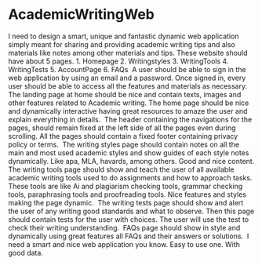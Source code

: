 # AcademicWritingWeb

‎I need to design a smart, unique and fantastic dynamic web application simply meant for sharing and providing academic writing tips and also materials like notes among other materials and tips.
‎These website should have about 5 pages.
‎1. Homepage
‎2. Writingstyles 
‎3. WritingTools
‎4. WritingTests
‎5. AccountPage
‎6. FAQs
‎
‎A user should be able to sign in the web application by using an email and a password. Once signed in, every user should be able to access all the features and materials as necessary. 
‎The landing page at home should be nice and contain texts, images and other features related to Academic writing. The home page should be nice and dynamically interactive having great resources to amaze the user and explain everything in details. 
‎
‎The header containing the navigations for the pages, should remain fixed at the left side of  all the pages even during scrolling.
‎All the pages should contain a fixed footer containing privacy policy or terms. 
‎
‎The writing styles page should contain notes on all the main and most used academic styles and show guides of each style notes dynamically. Like apa, MLA, havards, among others. Good and nice content. 
‎The writing tools page should show and teach the user of all available academic writing tools used to do assignments and how to approach tasks. These tools are like Ai and plagiarism checking tools, grammar checking tools, paraphrasing tools and proofreading tools. Nice features and styles making the page dynamic. 
‎
‎The writing tests page should show and alert the user of any writing good standards and what to observe. Then this page should contain tests for the user with choices. The user will use the test to check their writing understanding. 
‎
‎FAQs page should show in style and dynamically using great features all FAQs and their answers or solutions. 
‎
‎I need a smart and nice web application you know. Easy to use one. 
‎With good data. 
‎
‎
‎
‎
‎
‎